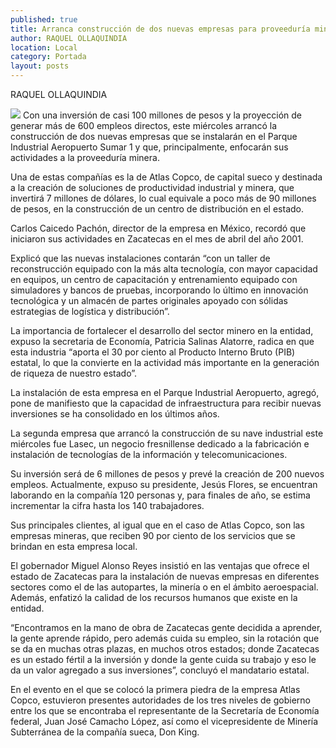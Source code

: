 ```yaml
---
published: true
title: Arranca construcción de dos nuevas empresas para proveeduría minera
author: RAQUEL OLLAQUINDIA
location: Local
category: Portada
layout: posts
---
```


RAQUEL OLLAQUINDIA

![](http://i.imgur.com/atrR37Om.jpg)
Con una inversión de casi 100 millones de pesos y la proyección de generar más de 600 empleos directos, este miércoles arrancó la construcción de dos nuevas empresas que se instalarán en el Parque Industrial Aeropuerto Sumar 1 y que, principalmente, enfocarán sus actividades a la proveeduría minera. 

Una de estas compañías es la de Atlas Copco, de capital sueco y destinada a la creación de soluciones de productividad industrial y minera, que invertirá 7 millones de dólares, lo cual equivale a poco más de 90 millones de pesos, en la construcción de un centro de distribución en el estado.

Carlos Caicedo Pachón, director de la empresa en México, recordó que iniciaron sus actividades en Zacatecas en el mes de abril del año 2001.

Explicó que las nuevas instalaciones contarán “con un taller de reconstrucción equipado con la más alta tecnología, con mayor capacidad en equipos, un centro de capacitación y entrenamiento equipado con simuladores y bancos de pruebas, incorporando lo último en innovación tecnológica y un almacén de partes originales apoyado con sólidas estrategias de logística y distribución”.

La importancia de fortalecer el desarrollo del sector minero en la entidad, expuso la secretaria de Economía, Patricia Salinas Alatorre, radica en que esta industria “aporta el 30 por ciento al Producto Interno Bruto (PIB) estatal, lo que la convierte en la actividad más importante en la generación de riqueza de nuestro estado”.

La instalación de esta empresa en el Parque Industrial Aeropuerto, agregó, pone de manifiesto que la capacidad de infraestructura para recibir nuevas inversiones se ha consolidado en los últimos años. 

La segunda empresa que arrancó la construcción de su nave industrial este miércoles fue Lasec, un negocio fresnillense dedicado a la fabricación e instalación de tecnologías de la información y telecomunicaciones. 

Su inversión será de 6 millones de pesos y prevé la creación de 200 nuevos empleos. Actualmente, expuso su presidente, Jesús Flores, se encuentran laborando en la compañía 120 personas y, para finales de año, se estima incrementar la cifra hasta los 140 trabajadores. 

Sus principales clientes, al igual que en el caso de Atlas Copco, son las empresas mineras, que reciben 90 por ciento de los servicios que se brindan en esta empresa local.

El gobernador Miguel Alonso Reyes insistió en las ventajas que ofrece el estado de Zacatecas para la instalación de nuevas empresas en diferentes sectores como el de las autopartes, la minería o en el ámbito aeroespacial. Además, enfatizó la calidad de los recursos humanos que existe en la entidad.

“Encontramos en la mano de obra de Zacatecas gente decidida a aprender, la gente aprende rápido, pero además cuida su empleo, sin la rotación que se da en muchas otras plazas, en muchos otros estados; donde Zacatecas es un estado fértil a la inversión y donde la gente cuida su trabajo y eso le da un valor agregado a sus inversiones”, concluyó el mandatario estatal.

En el evento en el que se colocó la primera piedra de la empresa Atlas Copco, estuvieron presentes autoridades de los tres niveles de gobierno entre los que se encontraba el representante de la Secretaría de Economía federal, Juan José Camacho López, así como el vicepresidente de Minería Subterránea de la compañía sueca, Don King.
